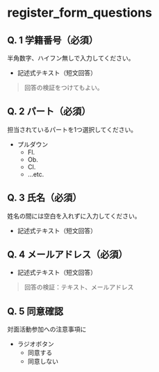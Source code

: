register_form_questions
===
## Q. 1 学籍番号（必須）
半角数字、ハイフン無しで入力してください。
* 記述式テキスト（短文回答）
> 回答の検証をつけてもよい。
## Q. 2 パート（必須）
担当されているパートを1つ選択してください。
* プルダウン
    * Fl.
    * Ob.
    * Cl. 
    * ...etc.
## Q. 3 氏名（必須）
姓名の間には空白を入れずに入力してください。
* 記述式テキスト（短文回答）
## Q. 4 メールアドレス（必須）
* 記述式テキスト（短文回答）
> 回答の検証：テキスト、メールアドレス
## Q. 5 同意確認
対面活動参加への注意事項に
* ラジオボタン
    * 同意する
    * 同意しない
